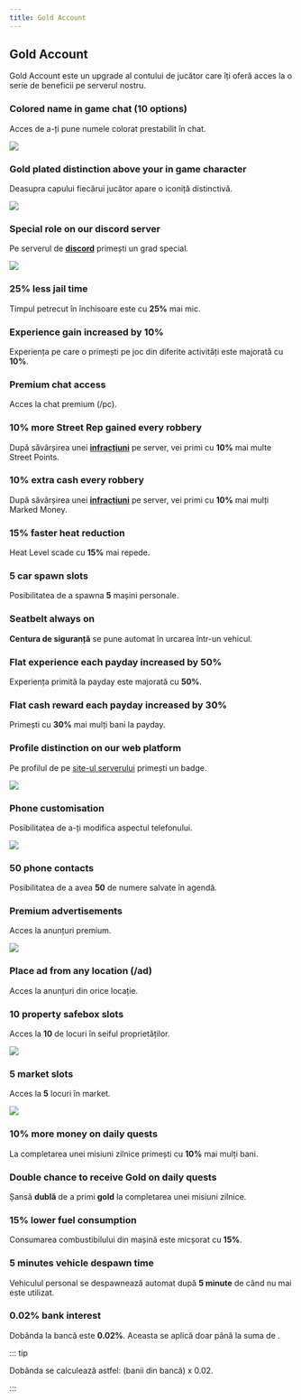 ```yaml
---
title: Gold Account
---
```


## Gold  Account 

Gold Account este un upgrade al contului de jucător care îți oferă acces la o serie de beneficii pe serverul nostru.

### Colored name in game chat (10 options) 

Acces de a-ți pune numele colorat prestabilit în chat.

<Image src="https://i.imgur.com/fC46NWZ.png" />

### Gold plated distinction above your in game character

Deasupra capului fiecărui jucător <PremiumSubscription type='gold' /> apare o iconiță distinctivă.

<Image src="https://i.imgur.com/T15bEAD.png" />

### Special role on our discord server

Pe serverul de [**discord**](liberty.mp/discord) primești un grad special.

<Image src="https://i.imgur.com/038oVrr.png" />

###  25% less jail time

Timpul petrecut în închisoare este cu **25%** mai mic.

### Experience gain increased by 10%

Experiența pe care o primești pe joc din diferite activități este majorată cu **10%**.

### Premium chat access

Acces la chat premium (/pc).

### 10% more Street Rep gained every robbery

După săvârșirea unei [**infracțiuni**](../../illegal-activities/) pe server, vei primi cu **10%** mai multe Street Points.

### 10% extra cash every robbery

După săvârșirea unei [**infracțiuni**](../../illegal-activities/) pe server, vei primi cu **10%** mai mulți Marked Money.

### 15% faster heat reduction

Heat Level scade cu **15%** mai repede.

###  5 car spawn slots

Posibilitatea de a spawna **5** mașini personale.

### Seatbelt always on

**Centura de siguranță** se pune automat în urcarea într-un vehicul.

### Flat experience each payday increased by 50%

Experiența primită la payday este majorată cu **50%**.

### Flat cash reward each payday increased by 30%

Primești cu **30%** mai mulți bani la payday. 

### Profile distinction on our web platform

Pe profilul de pe [site-ul serverului](https://ucp.liberty.mp/) primești un badge.

<Image src="https://i.imgur.com/lSYQVD9.png" />

### Phone customisation

Posibilitatea de a-ți modifica aspectul telefonului.

<Image src="https://i.imgur.com/QzjWRW3.png" />

### 50 phone contacts

Posibilitatea de a avea **50** de numere salvate în agendă.

### Premium advertisements

Acces la anunțuri premium. 

<Image src="https://i.imgur.com/AyQFMkU.png" />

###  Place ad from any location (/ad)

Acces la anunțuri din orice locație.

###  10 property safebox slots

Acces la **10** de locuri în seiful proprietăților.

<Image src="https://i.imgur.com/LwnpzGP.png" />

###  5 market slots

Acces la **5** locuri în market.

<Image src="https://i.imgur.com/Kwtahpt.png" />

### 10% more money on daily quests

La completarea unei misiuni zilnice primești cu **10%** mai mulți bani.

### Double chance to receive Gold on daily quests

Șansă **dublă** de a primi **gold** la completarea unei misiuni zilnice.

###  15% lower fuel consumption

Consumarea combustibilului din mașină este micșorat cu **15%**.

### 5 minutes vehicle despawn time

Vehiculul personal se despawnează automat după **5 minute** de când nu mai este utilizat.

### 0.02% bank interest

Dobânda la bancă este **0.02%**. Aceasta se aplică doar până la suma de <Dinero :amount="2_000_000" />.

::: tip 

Dobânda se calculează astfel: (banii din bancă) x 0.02.

:::
